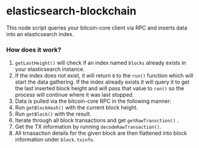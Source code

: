 elasticsearch-blockchain
========================

This node script queries your bitcoin-core client via RPC and inserts data into an elasticsearch index.

### How does it work?

1. `getLastHeight()` will check if an index named `blocks` already exists in your elasticsearch instance.
2. If the index does not exist, it will return `0` to the `run()` function which will start the data gathering. If the index already exists it will query it to get the last inserted block height and will pass that value to `run()` so the process will continue where it was last stopped.
3. Data is pulled via the bitcoin-core RPC in the following manner:
  1. Run `getBlockHash()` with the current block height.
  2. Run `getBlock()` with the result.
  3. Iterate through all block transactions and get `getRawTransction()` .
  4. Get the TX information by running `decodeRawTransaction()`.
4. All trnasaction details for the given block are then flattened into block information under `block.txinfo`.
